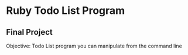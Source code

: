 Ruby Todo List Program
======================
Final Project
-------------
Objective: Todo List program you can manipulate from the command line 

